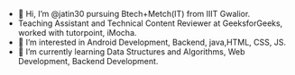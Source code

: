 - 👋 Hi, I’m @jatin30 pursuing Btech+Metch(IT) from IIIT Gwalior.
- Teaching Assistant and Technical Content Reviewer at GeeksforGeeks, worked with tutorpoint, iMocha.
- 👀 I’m interested in Android Development, Backend, java,HTML, CSS, JS.
- 🌱 I’m currently learning Data Structures and Algorithms, Web Development, Backend Development.

<!---
jatin30/jatin30 is a ✨ special ✨ repository because its `README.md` (this file) appears on your GitHub profile.
You can click the Preview link to take a look at your changes.
--->
